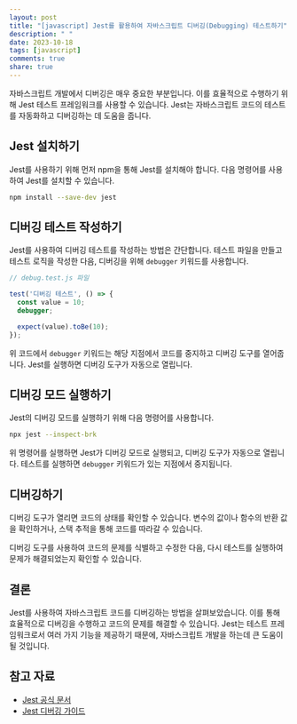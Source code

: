 ```yaml
---
layout: post
title: "[javascript] Jest를 활용하여 자바스크립트 디버깅(Debugging) 테스트하기"
description: " "
date: 2023-10-18
tags: [javascript]
comments: true
share: true
---
```


자바스크립트 개발에서 디버깅은 매우 중요한 부분입니다. 이를 효율적으로 수행하기 위해 Jest 테스트 프레임워크를 사용할 수 있습니다. Jest는 자바스크립트 코드의 테스트를 자동화하고 디버깅하는 데 도움을 줍니다.

## Jest 설치하기

Jest를 사용하기 위해 먼저 npm을 통해 Jest를 설치해야 합니다. 다음 명령어를 사용하여 Jest를 설치할 수 있습니다.

```bash
npm install --save-dev jest
```

## 디버깅 테스트 작성하기

Jest를 사용하여 디버깅 테스트를 작성하는 방법은 간단합니다. 테스트 파일을 만들고 테스트 로직을 작성한 다음, 디버깅을 위해 `debugger` 키워드를 사용합니다.

```javascript
// debug.test.js 파일

test('디버깅 테스트', () => {
  const value = 10;
  debugger;

  expect(value).toBe(10);
});
```

위 코드에서 `debugger` 키워드는 해당 지점에서 코드를 중지하고 디버깅 도구를 열어줍니다. Jest를 실행하면 디버깅 도구가 자동으로 열립니다.

## 디버깅 모드 실행하기

Jest의 디버깅 모드를 실행하기 위해 다음 명령어를 사용합니다.

```bash
npx jest --inspect-brk
```

위 명령어를 실행하면 Jest가 디버깅 모드로 실행되고, 디버깅 도구가 자동으로 열립니다. 테스트를 실행하면 `debugger` 키워드가 있는 지점에서 중지됩니다.

## 디버깅하기

디버깅 도구가 열리면 코드의 상태를 확인할 수 있습니다. 변수의 값이나 함수의 반환 값을 확인하거나, 스택 추적을 통해 코드를 따라갈 수 있습니다.

디버깅 도구를 사용하여 코드의 문제를 식별하고 수정한 다음, 다시 테스트를 실행하여 문제가 해결되었는지 확인할 수 있습니다.

## 결론

Jest를 사용하여 자바스크립트 코드를 디버깅하는 방법을 살펴보았습니다. 이를 통해 효율적으로 디버깅을 수행하고 코드의 문제를 해결할 수 있습니다. Jest는 테스트 프레임워크로서 여러 가지 기능을 제공하기 때문에, 자바스크립트 개발을 하는데 큰 도움이 될 것입니다.

## 참고 자료

- [Jest 공식 문서](https://jestjs.io/)
- [Jest 디버깅 가이드](https://jestjs.io/docs/en/troubleshooting)